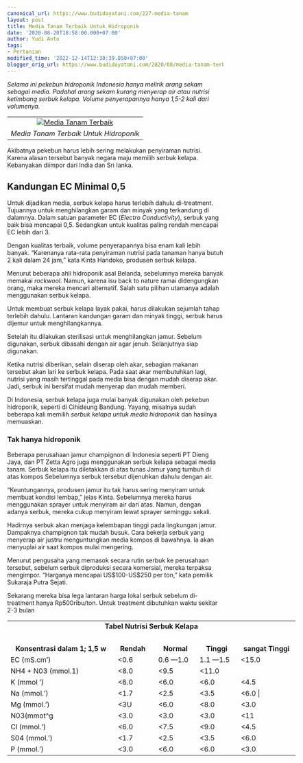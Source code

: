 ```yaml
---
canonical_url: https://www.budidayatani.com/227-media-tanam
layout: post
title: Media Tanam Terbaik Untuk Hidroponik
date: '2020-08-20T18:58:00.000+07:00'
author: Yudi Anto
tags:
- Pertanian
modified_time: '2022-12-14T12:30:39.850+07:00'
blogger_orig_url: https://www.budidayatani.com/2020/08/media-tanam-terbaik-untuk-hidroponik.html
---
```


<p><i>Selama ini pekebun hidroponik Indonesia hanya melirik arang sekam sebagai media. Padahal arang sekam kurang menyerap air atau nutrisi ketimbang serbuk kelapa. Volume penyerapannya hanya 1,5-2 kali dari volumenya.</i></p><p><i><table align="center" cellpadding="0" cellspacing="0" style="margin-left: auto; margin-right: auto;"><tbody><tr><td style="text-align: center;"><a href="https://blogger.googleusercontent.com/img/b/R29vZ2xl/AVvXsEgBJmH9mINcJckZ_kpNwTS5igjgiI-S1tPbF5XWpJy7JZMmDalquq5SpCimfP3qhXlHr3p5ruzXlrMd5v-cCV9fs_E9r8_H_UN3ZCNDh9fexrp0nk3mK4UhRlgoVs3FPvOmWIbIbXvdnZ5D/s461/Cocodust__1202x800-768x511.jpg" style="margin-left: auto; margin-right: auto;"><img alt="Media Tanam Terbaik" border="0" data-original-height="307" data-original-width="461" src="https://blogger.googleusercontent.com/img/b/R29vZ2xl/AVvXsEgBJmH9mINcJckZ_kpNwTS5igjgiI-S1tPbF5XWpJy7JZMmDalquq5SpCimfP3qhXlHr3p5ruzXlrMd5v-cCV9fs_E9r8_H_UN3ZCNDh9fexrp0nk3mK4UhRlgoVs3FPvOmWIbIbXvdnZ5D/s16000/Cocodust__1202x800-768x511.jpg" title="Media Tanam Terbaik" /></a></td></tr><tr><td style="text-align: center;"><i>Media Tanam Terbaik Untuk Hidroponik </i><br /></td></tr></tbody></table></i></p><p>Akibatnya pekebun harus lebih sering melakukan penyiraman nutrisi. Karena alasan tersebut banyak negara maju memilih serbuk kelapa. Kebanyakan diimpor dari India dan Sri Ianka.</p><h2>Kandungan EC Minimal 0,5</h2><p>Untuk dijadikan media, serbuk kelapa harus terlebih dahulu di-treatment. Tujuannya untuk menghilangkan garam dan minyak yang terkandung di dalamnya. Dalam satuan parameter EC (<i>Electro Conductivity</i>), serbuk yang baik bisa mencapai 0,5. Sedangkan untuk kualitas paling rendah mencapai EC lebih dari 3.&nbsp;</p><p>Dengan kualitas terbaik, volume penyerapannya bisa enam kali lebih banyak. “Karenanya rata-rata penyiraman nutrisi pada tanaman hanya butuh 2 kali dalam 24 jam,” kata Kinta Handoko, produsen serbuk kelapa.</p><p>Menurut beberapa ahli hidroponik asal Belanda, sebelumnya mereka banyak memakai <i>rockwool</i>. Namun, karena isu back to nature ramai didengungkan orang, maka mereka mencari alternatif. Salah satu pilihan utamanya adalah menggunakan serbuk kelapa.</p><p>Untuk membuat serbuk kelapa layak pakai, harus dilakukan sejumlah tahap terlebih dahulu. Lantaran kandungan garam dan minyak tinggi, serbuk harus dijemur untuk menghilangkannya.&nbsp;</p><p>Setelah itu dilakukan sterilisasi untuk menghilangkan jamur. Sebelum digunakan, serbuk dibasahi dengan air agar jenuh. Selanjutnya siap digunakan.</p><p>Ketika nutrisi diberikan, selain diserap oleh akar, sebagian makanan tersebut akan lari ke serbuk kelapa. Pada saat akar membutuhkan lagi, nutrisi yang masih tertinggal pada media bisa dengan mudah diserap akar. Jadi, serbuk ini bersifat mudah menyerap dan mudah memberi.</p><p>Di Indonesia, serbuk kelapa juga mulai banyak digunakan oleh pekebun hidroponik, seperti di Cihideung Bandung. Yayang, misalnya sudah beberapa kali memilih <i>serbuk kelapa untuk media hidroponik</i> dan hasilnya memuaskan.</p><h3>Tak hanya hidroponik</h3><p>Beberapa perusahaan jamur champignon di Indonesia seperti PT Dieng Jaya, dan PT Zetta Agro juga menggunakan serbuk kelapa sebagai media tanam. Serbuk kelapa itu diletakkan di atas tunas Jamur yang tumbuh di atas kompos Sebelumnya serbuk tersebut dijenuhkan dahulu dengan air.</p><p>“Keuntungannya, produsen jamur itu tak harus sering menyiram untuk membuat kondisi lembap,” jelas Kinta. Sebelumnya mereka harus menggunakan sprayer untuk menyiram air dari atas. Namun, dengan adanya serbuk, mereka cukup menyiram lewat sprayer seminggu sekali.&nbsp;</p><p>Hadirnya serbuk akan menjaga kelembapan tinggi pada lingkungan jamur. Dampaknya champignon tak mudah busuk. Cara bekerja serbuk yang menyerap air justru menguntungkan media kompos di bawahnya. Ia akan menyuplai air saat kompos mulai mengering.</p><p>Menurut pengusaha yang memasok secara rutin serbuk ke perusahaan tersebut, sebelum serbuk diproduksi secara komersial, mereka terpaksa mengimpor. “Harganya mencapai US$100-US$250 per ton,” kata pemilik Sukaraja Putra Sejati.&nbsp;</p><p>Sekarang mereka bisa lega lantaran harga lokal serbuk sebelum di-treatment hanya Rp500ribu/ton. Untuk treatment dibutuhkan waktu sekitar 2-3 bulan</p><table style="width: 673px;"><tbody><tr><td colspan="5" style="text-align: center;" width="673"><b>Tabel Nutrisi Serbuk Kelapa</b></td></tr><tr><td><br /></td><td><br /></td><td><br /></td><td><br /></td><td><br /></td></tr><tr><td style="text-align: center;"><b>Konsentrasi dalam 1; 1,5 w</b></td><td style="text-align: center;"><b>Rendah&nbsp;&nbsp;</b></td><td style="text-align: center;"><b>Normal</b></td><td style="text-align: center;"><b>Tinggi</b></td><td style="text-align: center;"><b>sangat Tinggi</b></td></tr><tr><td>EC (mS.cm’)</td><td>&lt;0.6</td><td>0.6 —1.0</td><td>1.1 —1.5</td><td>&lt;15.0</td></tr><tr><td>NH4 + N03 (mmol.1)</td><td>&lt;8.0</td><td>&lt;9.5</td><td>&lt;11.0</td><td><br /></td></tr><tr><td>K (mmol ’)</td><td>&lt;6.0</td><td>&lt;6.0</td><td>&lt;6.0</td><td>&lt;4.5</td></tr><tr><td>Na (mmol.’)</td><td>&lt;1.7</td><td>&lt;2.5</td><td>&lt;3.5</td><td>&lt;6.0 |</td></tr><tr><td>Mg (mmol.’)</td><td>&lt;3U</td><td>&lt;6.0</td><td>&lt;8.0</td><td>&lt;3.0</td></tr><tr><td>N03(mmot^g</td><td>&lt;3.0</td><td>&lt;3.0</td><td>&lt;3.0</td><td>&lt;11</td></tr><tr><td>Cl (mmol.’)</td><td>&lt;6.0</td><td>&lt;7.5</td><td>&lt;9.0</td><td>&lt;4.5</td></tr><tr><td>S04 (mmol.’)</td><td>&lt;1.7</td><td>&lt;2.5</td><td>&lt;3.5</td><td>&lt;6.0</td></tr><tr><td>P (mmol.’)</td><td>&lt;3.0</td><td>&lt;6.0</td><td>&lt;6.0</td><td>&lt;3.0</td></tr></tbody></table>